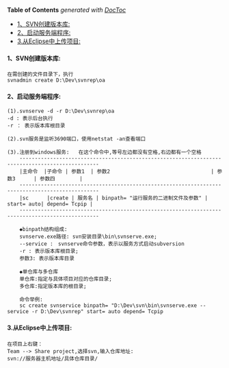 <!-- START doctoc generated TOC please keep comment here to allow auto update -->
<!-- DON'T EDIT THIS SECTION, INSTEAD RE-RUN doctoc TO UPDATE -->
**Table of Contents**  *generated with [DocToc](https://github.com/thlorenz/doctoc)*

- [1、SVN创建版本库:](#1svn%E5%88%9B%E5%BB%BA%E7%89%88%E6%9C%AC%E5%BA%93)
- [2、启动服务端程序:](#2%E5%90%AF%E5%8A%A8%E6%9C%8D%E5%8A%A1%E7%AB%AF%E7%A8%8B%E5%BA%8F)
- [3.从Eclipse中上传项目:](#3%E4%BB%8Eeclipse%E4%B8%AD%E4%B8%8A%E4%BC%A0%E9%A1%B9%E7%9B%AE)

<!-- END doctoc generated TOC please keep comment here to allow auto update -->

#### 1、SVN创建版本库:
	在需创建的文件目录下，执行
	svnadmin create D:\Dev\svnrep\oa
	
#### 2、启动服务端程序:
	(1).svnserve -d -r D:\Dev\svnrep\oa
	-d : 表示后台执行
	-r ： 表示版本库根目录
	
	(2).svn服务是监听3690端口，使用netstat -an查看端口
	
	(3).注册到windows服务:	在这个命令中,等号左边都没有空格,右边都有一个空格
		------------------------------------------------------------------------------------------------
		|主命令  |子命令 | 参数1  | 参数2                                 | 参数3      | 参数四        |
		------------------------------------------------------------------------------------------------
		|sc      |create | 服务名 | binpath= "运行服务的二进制文件及参数" | start= auto| depend= Tcpip |
		------------------------------------------------------------------------------------------------
		
		◆binpath结构组成:
		svnserve.exe路径: svn安装目录\bin\svnserve.exe;
		--service :　svnserve命令参数，表示以服务方式启动subversion
		-r : 表示版本库根目录;
		参数3: 表示版本库目录
		
		◆单仓库与多仓库
		单仓库:指定与具体项目对应的仓库目录;
		多仓库:指定版本库的根目录;
		
		命令举例:
		sc create svnservice binpath= "D:\Dev\svn\bin\svnserve.exe --service -r D:\Dev\svnrep" start= auto depend= Tcpip
		
#### 3.从Eclipse中上传项目:
	在项目上右键：
	Team --> Share project,选择svn,输入仓库地址:
	svn://服务器主机地址/具体仓库目录/
		
		
		
		
		
		
		
		
		
		
		
		
		
		